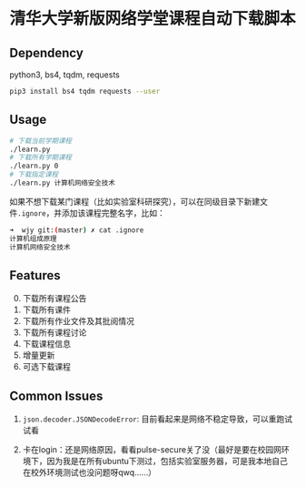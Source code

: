 # 清华大学新版网络学堂课程自动下载脚本

## Dependency

python3, bs4, tqdm, requests

```bash
pip3 install bs4 tqdm requests --user
```

## Usage

```bash
# 下载当前学期课程
./learn.py
# 下载所有学期课程
./learn.py 0
# 下载指定课程
./learn.py 计算机网络安全技术
```

如果不想下载某门课程（比如实验室科研探究），可以在同级目录下新建文件`.ignore`，并添加该课程完整名字，比如：

```bash
➜  wjy git:(master) ✗ cat .ignore 
计算机组成原理
计算机网络安全技术
```

## Features

0. 下载所有课程公告
1. 下载所有课件
2. 下载所有作业文件及其批阅情况
3. 下载所有课程讨论
4. 下载课程信息
5. 增量更新
6. 可选下载课程

## Common Issues

1. `json.decoder.JSONDecodeError`: 目前看起来是网络不稳定导致，可以重跑试试看

2. 卡在login：还是网络原因，看看pulse-secure关了没（最好是要在校园网环境下，因为我是在所有ubuntu下测过，包括实验室服务器，可是我本地自己在校外环境测试也没问题呀qwq……）
